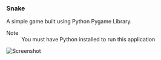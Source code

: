 ### Snake

A simple game built using Python Pygame Library.

<dl>
  <dt>Note</dt>
  <dd>You must have Python installed to run this application</dd>
</dl>

![Screenshot](https://cloud.githubusercontent.com/assets/18749480/15450831/04baae56-1fc6-11e6-895d-bc8d448a3a4d.PNG "Screenshot")
